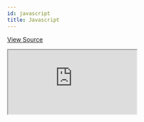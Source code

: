 ```yaml
---
id: javascript
title: Javascript
---
```


[View Source](https://github.com/pankod/refine/tree/master/examples/javascript)

<iframe src="https://codesandbox.io/embed/javascript-example-h0jin?autoresize=1&fontsize=14&module=%2Fsrc%2FApp.js&theme=dark&view=preview"
    style={{width: "100%", height:"80vh", border: "0px", borderRadius: "8px", overflow:"hidden"}}
    title="javascript-example"
    allow="accelerometer; ambient-light-sensor; camera; encrypted-media; geolocation; gyroscope; hid; microphone; midi; payment; usb; vr; xr-spatial-tracking"
    sandbox="allow-forms allow-modals allow-popups allow-presentation allow-same-origin allow-scripts"
></iframe>